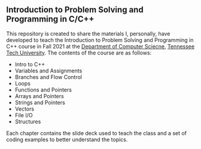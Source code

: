 ## Introduction to Problem Solving and Programming in C/C++

This repository is created to share the materials I, personally, have developed to teach the Introduction to Problem Solving and Programming in C++ course in Fall 2021 at the [Department of Computer Sciecne](https://www.tntech.edu/engineering/programs/csc/index.php), [Tennessee Tech University](https://www.tntech.edu/). The contents of the course are as follows:
- Intro to C++
- Variables and Assignments
- Branches and Flow Control
- Loops
- Functions and Pointers
- Arrays and Pointers
- Strings and Pointers
- Vectors
- File I/O
- Structures

Each chapter contains the slide deck used to teach the class and a set of coding examples to better understand the topics.
